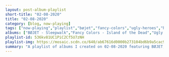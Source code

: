 ```yaml
---
layout: post-album-playlist
short-title: "02-08-2020"
title: "02-08-2020"
category: [blog, now-playing]
tags: ["now-playing","playlist","bøjet","fancy-colors","ugly-heroes","hatebreed","terror","kevin-morby","langhorne-slim","camper-van-beethoven"]
albums: ["BØJET - Sleepwalk","Fancy Colors - Island of the Dead","Ugly Heroes - Everything in Between","Hatebreed - The Concrete Confessional","Terror - Total Retaliation","Kevin Morby - City Music","Langhorne Slim - Strawberry Mansion","Camper Van Beethoven - Telephone Free Landslide Victory"]
playlist-id: 536kv81UC1PiC2Cf5U7zNH
playlist-img: https://mosaic.scdn.co/640/ab67616d0000b273104bd6b9a5cac905271e5ef3ab67616d0000b2731390ceda3af1c4e742e2191eab67616d0000b2735d18bf93b96dc2bbd6ee8ec4ab67616d0000b273c6d1b34a9bcbf21ffff15b06
summary: "A playlist of albums I created on 02-08-2020 featuring BØJET, Fancy Colors, Ugly Heroes, Hatebreed, Terror, Kevin Morby, Langhorne Slim, and Camper Van Beethoven"
---
```

